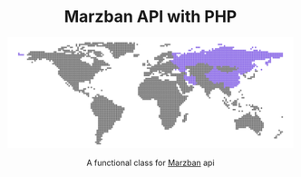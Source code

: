 <div align="center">
    <h1>Marzban API with PHP</h1>
    <img src="./docs/_media/map.svg">
    <p>A functional class for <a href="https://github.com/Gozargah/Marzban/">Marzban</a> api</p>
</div>